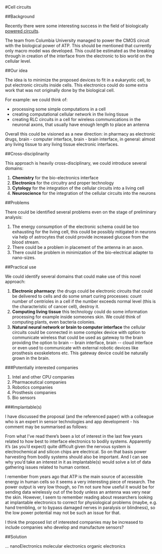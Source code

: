 #Cell circuits

##Background

Recently there were some interesting success in the field of biologically [powered circuits](http://www.nature.com/ncomms/2015/151207/ncomms10070/pdf/ncomms10070.pdf).

The team from Columbia University managed to power the CMOS circuit with the biological power
of ATP. This should be mentioned that currently only macro model was developed.
This could be estimated as the breaking through in creation of the interface from
the electronic to bio world on the cellular level.

##Our idea

The idea is to minimize the proposed devices to  fit in a eukaryotic cell, to put
electronic circuits inside cells. This electronics could do some extra work that was not originally
done by the biological cell.

For example: we could think of:
- processing some simple computations in a cell
- creating computational cellular network in the living tissue
- creating RLC circuits in a cell for wireless communications in the neuronal axons, that usually have enough
length to place an antenna

Overall this could be visioned as a new direction: in pharmacy as electronic drugs,
brain - computer interface, brain - brain interface, in general: almost any living tissue
to any living tissue electronic interfaces.

##Cross-disciplinarity

This approach is heavily cross-disciplinary, we could introduce several domains:

1. **Chemistry** for the bio-electronics interface
1. **Electronics** for the circuitry and proper technology
1. **Cytology** for the integration of the cellular circuits into a living cell
1. **Neuroscience** for the integration of the cellular circuits into the neurons

##Problems

There could be identified several problems even on the stage of preliminary analysis:

1. The energy consumption of the electronic schema could be too exhausting for the living cell, this could be possibly mitigated in neurons via help of astrocytes that could provide increased glucose from the blood stream.
1. There could be a problem in placement of the antenna in an axon.
1. There could be problem in minimization of the bio-electrical adapter to nano-sizes. 


##Practical use

We could identify several domains that could make use of this novel approach:

1. **Electronic pharmacy**: the drugs could be electronic circuits that could be delivered to cells and do some smart curing processes: count number of centrioles in a cell if the number exceeds normal level (this is the characteristic of cancer cell), destroy it.
1. **Computing living tissue** this technology could do some information processing for example inside someones skin. We could think of computing plants, even bacteria colonies.
1. **Natural neural network or brain to computer interface** the cellular circuits could be connected in some complex device with option to communicate wireless that could be used as gateway to the brain providing the option to brain -- brain interface, brain -- cloud interface or even used to communicate with external robotic devices like prosthesis exoskeletons etc. This gateway device could be naturally grown in the brain.

###Potentially interested companies

1. Intel and other CPU companies
1. Pharmaceutical companies
1. Robotics companies
1. Prosthesis companies
1. Bio sensors

###Implantable(s)

I have discussed the proposal (and the referenced paper) with a colleague who is an expert in sensor technologies and app development - his comment may be summarised as follows:

From what I’ve read there’s been a lot of interest in the last few years related to how best to interface electronics to bodily systems. Apparently it’s (as you’d expect) quite difficult given the nervous system is electrochemical and silicon chips are electrical. So on that basis power harvesting from bodily systems should also be important. And I can see why you’d take an interest in it as implantable(s) would solve a lot of data gathering issues related to human context.
 
I remember from years ago that ATP is the main source of accessible energy in human cells so it seems a very interesting piece of research. The power output is very low though, so I’m not sure how useful it would be for sending data wirelessly out of the body unless an antenna was very near the skin. However, I seem to remember reading about researchers looking at implantable electronics to correct for physiological problems (maybe, e.g. hand trembling, or to bypass damaged nerves in paralysis or blindness), so the low power potential may not be such an issue for that.

I think the proposed list of interested companies may be increased to include companies who develop and manufacture sensors?

##Solution

...
nanoElectronics
molecular electronics
organic electronics

